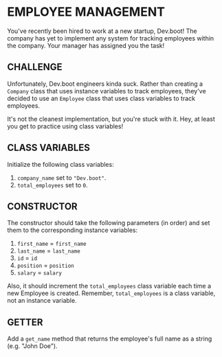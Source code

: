 # EMPLOYEE MANAGEMENT

You've recently been hired to work at a new startup, Dev.boot! The company has yet to implement any system for tracking employees within the company. Your manager has assigned you the task!

## CHALLENGE

Unfortunately, Dev.boot engineers kinda suck. Rather than creating a `Company` class that uses instance variables to track employees, they've decided to use an `Employee` class that uses class variables to track employees.

It's not the cleanest implementation, but you're stuck with it. Hey, at least you get to practice using class variables!

## CLASS VARIABLES

Initialize the following class variables:

1. `company_name` set to `"Dev.boot"`.
2. `total_employees` set to `0`.

## CONSTRUCTOR

The constructor should take the following parameters (in order) and set them to the corresponding instance variables:

1. `first_name` = `first_name`
2. `last_name` = `last_name`
3. `id` = `id`
4. `position` = `position`
5. `salary` = `salary`

Also, it should increment the `total_employees` class variable each time a new Employee is created. Remember, `total_employees` is a class variable, not an instance variable.

## GETTER

Add a `get_name` method that returns the employee's full name as a string (e.g. "John Doe").
